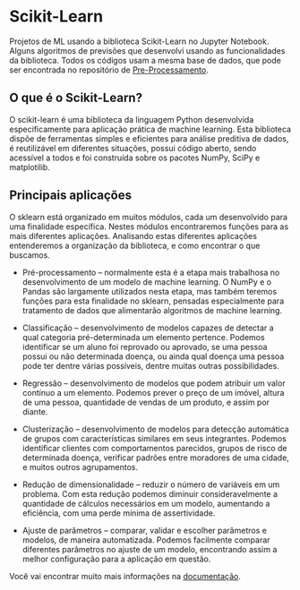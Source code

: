 # Scikit-Learn
Projetos de ML usando a biblioteca Scikit-Learn no Jupyter Notebook. Alguns algoritmos de previsões que desenvolvi usando as funcionalidades
da biblioteca. Todos os códigos usam a mesma base de dados, que pode ser encontrada no repositório de [Pre-Processamento](https://github.com/Gregory-JP/Pre-Processamento).

## O que é o Scikit-Learn?
O scikit-learn é uma biblioteca da linguagem Python desenvolvida especificamente para aplicação prática de machine learning. 
Esta biblioteca dispõe de ferramentas simples e eficientes para análise preditiva de dados, é reutilizável em diferentes situações, 
possui código aberto, sendo acessível a todos e foi construída sobre os pacotes NumPy, SciPy e matplotilib.

## Principais aplicações
O sklearn está organizado em muitos módulos, cada um desenvolvido para uma finalidade específica. 
Nestes módulos encontraremos funções para as mais diferentes aplicações. Analisando estas diferentes aplicações entenderemos a 
organização da biblioteca, e como encontrar o que buscamos.
    
- Pré-processamento – normalmente esta é a etapa mais trabalhosa no desenvolvimento de um modelo de machine learning. O NumPy e o Pandas são largamente 
utilizados nesta etapa, mas também teremos funções para esta finalidade no sklearn, pensadas especialmente para tratamento de dados que 
alimentarão algoritmos de machine learning.

- Classificação – desenvolvimento de modelos capazes de detectar a qual categoria pré-determinada um elemento pertence. Podemos identificar se um aluno 
foi reprovado ou aprovado, se uma pessoa possui ou não determinada doença, ou ainda qual doença uma pessoa pode ter dentre várias possíveis, 
dentre muitas outras possibilidades.

- Regressão – desenvolvimento de modelos que podem atribuir um valor contínuo a um elemento. Podemos prever o preço de um imóvel, altura de uma pessoa, 
quantidade de vendas de um produto, e assim por diante.

 - Clusterização – desenvolvimento de modelos para detecção automática de grupos com características similares em seus integrantes. 
 Podemos identificar clientes com comportamentos parecidos, grupos de risco de determinada doença, verificar padrões entre moradores de uma cidade, 
 e muitos outros agrupamentos.

 - Redução de dimensionalidade – reduzir o número de variáveis em um problema. Com esta redução podemos diminuir consideravelmente a quantidade de 
 cálculos necessários em um modelo, aumentando a eficiência, com uma perde mínima de assertividade.

 - Ajuste de parâmetros – comparar, validar e escolher parâmetros e modelos, de maneira automatizada. Podemos facilmente comparar diferentes 
 parâmetros no ajuste de um modelo, encontrando assim a melhor configuração para a aplicação em questão.
 
 Você vai encontrar muito mais informações na [documentação](https://scikit-learn.org/stable/).
